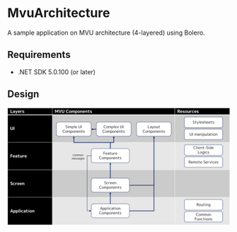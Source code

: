 # MvuArchitecture

A sample application on MVU architecture (4-layered) using Bolero.

## Requirements

- .NET SDK 5.0.100 (or later)

## Design

![design](images/design.png)

